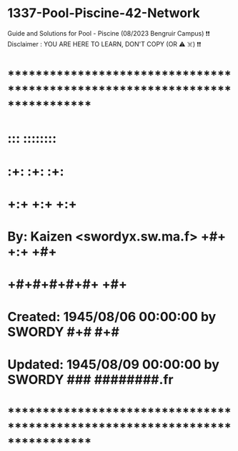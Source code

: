 # 1337-Pool-Piscine-42-Network

Guide and Solutions for Pool - Piscine (08/2023 Bengruir Campus)
❗❗ Disclaimer : YOU ARE HERE TO LEARN, DON'T COPY (OR ⚠️ ☠️) ❗❗

# **************************************************************************** #
#                                                                              #
#                                                         :::      ::::::::    #
#                                                       :+:      :+:    :+:    #
#                                                     +:+ +:+         +:+      #
#    By: Kaizen <swordyx.sw.ma.f>                   +#+  +:+       +#+         #
#                                                 +#+#+#+#+#+   +#+            #
#    Created: 1945/08/06 00:00:00 by SWORDY            #+#    #+#              #
#    Updated: 1945/08/09 00:00:00 by SWORDY           ###   ########.fr        #
#                                                                              #
# **************************************************************************** #

